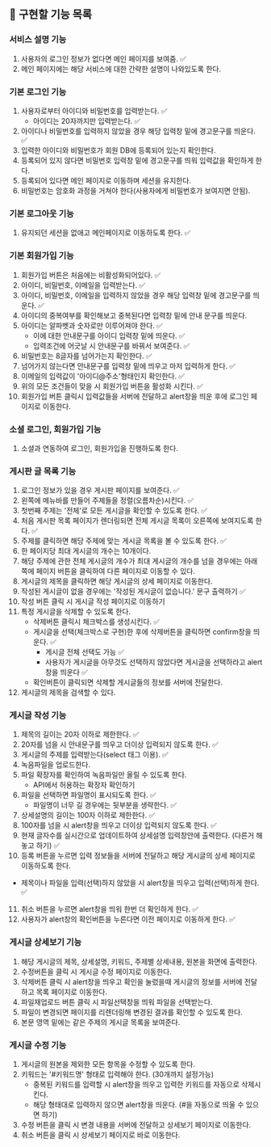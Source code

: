 ## 🚀 구현할 기능 목록

### **서비스 설명 기능**

1. 사용자의 로그인 정보가 없다면 메인 페이지를 보여줌. ✅
2. 메인 페이지에는 해당 서비스에 대한 간략한 설명이 나와있도록 한다.

### 기본 로그인 기능

1. 사용자로부터 아이디와 비밀번호를 입력받는다. ✅
   - 아이디는 20자까지만 입력받는다. ✅
2. 아이디나 비밀번호를 입력하지 않았을 경우 해당 입력창 밑에 경고문구를 띄운다. ✅
3. 입력한 아이디와 비밀번호가 회원 DB에 등록되어 있는지 확인한다.
4. 등록되어 있지 않다면 비밀번호 입력창 밑에 경고문구를 띄워 입력값을 확인하게 한다.
5. 등록되어 있다면 메인 페이지로 이동하며 세션을 유지한다.
6. 비밀번호는 암호화 과정을 거쳐야 한다(사용자에게 비밀번호가 보여지면 안됨).

### 기본 로그아웃 기능

1. 유지되던 세션을 없애고 메인페이지로 이동하도록 한다. ✅

### 기본 회원가입 기능

1. 회원가입 버튼은 처음에는 비활성화되어있다. ✅
2. 아이디, 비밀번호, 이메일을 입력받는다. ✅
3. 아이디, 비밀번호, 이메일을 입력하지 않았을 경우 해당 입력창 밑에 경고문구를 띄운다. ✅
4. 아이디의 중복여부를 확인해보고 중복된다면 입력창 밑에 안내 문구를 띄운다.
5. 아이디는 알파벳과 숫자로만 이루어져야 한다. ✅
   - 이에 대한 안내문구를 아이디 입력창 밑에 띄운다. ✅
   - 입력조건에 어긋날 시 안내문구를 바꿔서 보여준다. ✅
6. 비밀번호는 8글자를 넘어가는지 확인한다. ✅
7. 넘어가지 않는다면 안내문구를 입력창 밑에 띄우고 마저 입력하게 한다. ✅
8. 이메일의 입력값이 '아이디@주소'형태인지 확인한다. ✅
9. 위의 모든 조건들이 맞을 시 회원가입 버튼을 활성화 시킨다. ✅
10. 회원가입 버튼 클릭시 입력값들을 서버에 전달하고 alert창을 띄운 후에 로그인 페이지로 이동한다.

### 소셜 로그인, 회원가입 기능

1. 소셜과 연동하여 로그인, 회원가입을 진행하도록 한다.

### 게시판 글 목록 기능

1. 로그인 정보가 있을 경우 게시판 페이지를 보여준다. ✅
2. 왼쪽에 메뉴바를 만들어 주제들을 정렬(오름차순)시킨다. ✅
3. 첫번째 주제는 '전체'로 모든 게시글을 확인할 수 있도록 한다. ✅
4. 처음 게시판 목록 페이지가 렌더링되면 전체 게시글 목록이 오른쪽에 보여지도록 한다. ✅
5. 주제를 클릭하면 해당 주제에 맞는 게시글 목록을 볼 수 있도록 한다. ✅
6. 한 페이지당 최대 게시글의 개수는 10개이다.
7. 해당 주제에 관한 전체 게시글의 개수가 최대 게시글의 개수를 넘을 경우에는 아래쪽에 페이지 버튼을 클릭하여 다른 페이지로 이동할 수 있다.
8. 게시글의 제목을 클릭하면 해당 게시글의 상세 페이지로 이동한다.
9. 작성된 게시글이 없을 경우에는 '작성된 게시글이 없습니다.' 문구 출력하기 ✅
10. 작성 버튼 클릭 시 게시글 작성 페이지로 이동하기
11. 특정 게시글을 삭제할 수 있도록 한다.
    - 삭제버튼 클릭시 체크박스를 생성시킨다. ✅
    - 게시글을 선택(체크박스로 구현)한 후에 삭제버튼을 클릭하면 confirm창을 띄운다. ✅
      - 게시글 전체 선택도 가능 ✅
      - 사용자가 게시글을 아무것도 선택하지 않았다면 게시글을 선택하라고 alert창을 띄운다 ✅
    - 확인버튼이 클릭되면 삭제할 게시글들의 정보를 서버에 전달한다.
12. 게시글의 제목을 검색할 수 있다.

### 게시글 작성 기능

1. 제목의 길이는 20자 이하로 제한한다. ✅
2. 20자를 넘을 시 안내문구를 띄우고 더이상 입력되지 않도록 한다. ✅
3. 게시글의 주제를 입력받는다(select 태그 이용). ✅
4. 녹음파일을 업로드한다.
5. 파일 확장자를 확인하여 녹음파일만 올릴 수 있도록 한다.
   - API에서 허용하는 확장자 확인하기
6. 파일을 선택하면 파일명이 표시되도록 한다. ✅
   - 파일명이 너무 길 경우에는 뒷부분을 생략한다. ✅
7. 상세설명의 길이는 100자 이하로 제한한다. ✅
8. 100자를 넘을 시 alert창을 띄우고 더이상 입력되지 않도록 한다. ✅
9. 현재 글자수를 실시간으로 업데이트하여 상세설명 입력창안에 출력한다. (다른거 해놓고 하기) ✅
10. 등록 버튼을 누르면 입력 정보들을 서버에 전달하고 해당 게시글의 상세 페이지로 이동하도록 한다.
   - 제목이나 파일을 입력(선택)하지 않았을 시 alert창을 띄우고 입력(선택)하게 한다. ✅
11. 취소 버튼을 누르면 alert창을 띄워 한번 더 확인하게 한다. ✅
12. 사용자가 alert창의 확인버튼을 누른다면 이전 페이지로 이동하게 한다. ✅

### 게시글 상세보기 기능

1. 해당 게시글의 제목, 상세설명, 키워드, 주제별 상세내용, 원본을 화면에 출력한다.
2. 수정버튼을 클릭 시 게시글 수정 페이지로 이동한다.
3. 삭제버튼 클릭 시 alert창을 띄우고 확인을 눌렀을때 게시글의 정보를 서버에 전달하고 목록 페이지로 이동한다.
4. 파일재업로드 버튼 클릭 시 파일선택창을 띄워 파일을 선택받는다.
5. 파일이 변경되면 페이지를 리렌더링해 변경된 결과를 확인할 수 있도록 한다.
6. 본문 영역 밑에는 같은 주제의 게시글 목록을 보여준다.

### 게시글 수정 기능

1. 게시글의 원본을 제외한 모든 항목을 수정할 수 있도록 한다.
2. 키워드는 '#키워드명' 형태로 입력해야 한다. (30개까지 설정가능)
   - 중복된 키워드를 입력할 시 alert창을 띄우고 입력한 키워드를 자동으로 삭제시킨다.
   - 해당 형태대로 입력하지 않으면 alert창을 띄운다. (#을 자동으로 띄울 수 있으면 하기)
3. 수정 버튼을 클릭 시 변경 내용을 서버에 전달하고 상세보기 페이지로 이동한다.
4. 취소 버튼을 클릭 시 상세보기 페이지로 바로 이동한다.
